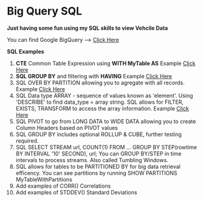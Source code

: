 # Big Query SQL
**Just having some fun using my SQL skills to view Vehcile Data**

You can find Google BigQuery --> [Click Here](https://cloud.google.com/bigquery)

**SQL Examples**
1. **CTE** Common Table Expression using **WITH MyTable AS** Example [Click Here](https://github.com/michaelmaxi/BigQuerySQL/tree/main/SQL%20WITH%20CLAUSE)
2. **SQL GROUP BY** and filtering with **HAVING** Example [Click Here](https://github.com/michaelmaxi/BigQuerySQL/tree/main/SQL%20HAVING%20CLAUSE) 
3. SQL OVER BY PARTITION allowing you to agregate with all records. Example [Click Here](https://github.com/michaelmaxi/BigQuerySQL/tree/main/SQL%20OVER%20BY%20PARTITION%20CLAUSE)
4. SQL Data type ARRAY - sequence of values known as 'element'.  Using 'DESCRIBE' to find data_type = array string.  SQL allows for FILTER, EXISTS, TRANSFORM to access the array information.  Example [Click Here](https://github.com/michaelmaxi/BigQuerySQL/tree/main/SQL%20ARRAY)
5. SQL PIVOT to go from LONG DATA to WIDE DATA allowing you to create Column Headers based on PIVOT values
6. SQL GROUP BY includes optional ROLLUP & CUBE, further testing required.
7. SQL SELECT STREAM url, COUNT(1) FROM ... GROUP BY STEP(rowtime BY INTERVAL '10' SECOND), url; You can GROUP BY/STEP in time intervals to process streams. Also called Tumbling Windows.  
8. SQL allows for tables to be PARTITIONED BY for big data retrieval efficency.  You can see partitions by running SHOW PARTITIONS MyTableWithPartitions
9. Add examples of CORR() Correlations
10. Add examples of STDDEV() Standard Deviations
